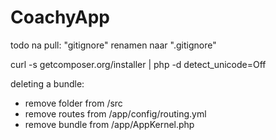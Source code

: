 CoachyApp
=========


todo na pull:
"gitignore" renamen naar ".gitignore"


curl -s getcomposer.org/installer | php -d detect_unicode=Off


deleting a bundle:
- remove folder from /src
- remove routes from /app/config/routing.yml
- remove bundle from /app/AppKernel.php